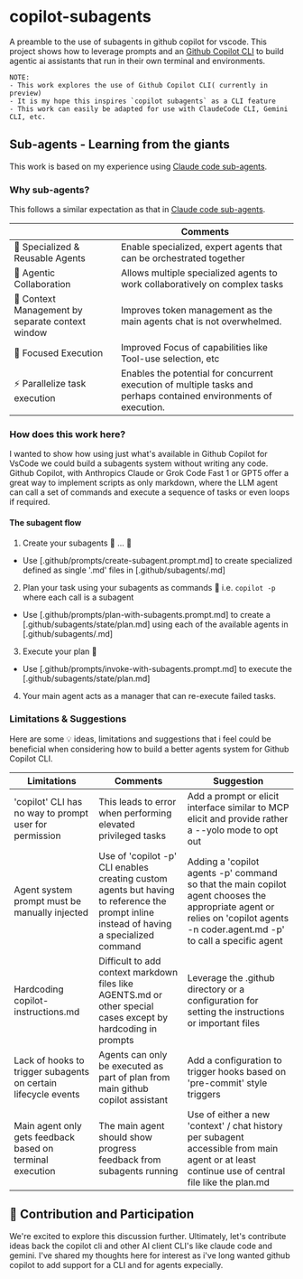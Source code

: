 # copilot-subagents
A preamble to the use of subagents in github copilot for vscode. This project shows how to leverage prompts and an [Github Copilot CLI](https://docs.github.com/en/copilot/concepts/agents/about-copilot-cli) to build agentic ai assistants that run in their own terminal and environments.

```
NOTE:
- This work explores the use of Github Copilot CLI( currently in preview)
- It is my hope this inspires `copilot subagents` as a CLI feature
- This work can easily be adapted for use with ClaudeCode CLI, Gemini CLI, etc.
```

## Sub-agents - Learning from the giants
This work is based on my experience using [Claude code sub-agents](https://docs.claude.com/en/docs/claude-code/sub-agents).

### Why sub-agents?
This follows a similar expectation as that in [Claude code sub-agents](https://docs.claude.com/en/docs/claude-code/sub-agents).

| | Comments |
|---------|-------------|
| 🤖 Specialized & Reusable Agents | Enable specialized, expert agents that can be orchestrated together |
| 🤝 Agentic Collaboration | Allows multiple specialized agents to work collaboratively on complex tasks |
| 🧠 Context Management by separate context window | Improves token management as the main agents chat is not overwhelmed. |
| 🎯 Focused Execution | Improved Focus of capabilities like Tool-use selection, etc |
| ⚡ Parallelize task execution | Enables the potential for concurrent execution of multiple tasks and perhaps contained environments of execution. |

### How does this work here?

I wanted to show how using just what's available in Github Copilot for VsCode we could build a subagents system without writing any code. Github Copilot, with Anthropics Claude or Grok Code Fast 1 or GPT5 offer a great way to implement scripts as only markdown, where the LLM agent can call a set of commands and execute a sequence of tasks or even loops if required. 

#### The subagent flow

1. Create your subagents 🤖 ... 🤖 
  
- Use [.github/prompts/create-subagent.prompt.md] to create specialized defined as single '.md' files in [.github/subagents/<agent-name>.md]

2. Plan your task using your subagents as commands 📝 i.e. `copilot -p` where each call is a subagent
- Use [.github/prompts/plan-with-subagents.prompt.md] to create a [.github/subagents/state/plan.md] using each of the available agents in [.github/subagents/<agent-name>.md]

3. Execute your plan 🚀
- Use [.github/prompts/invoke-with-subagents.prompt.md] to execute the [.github/subagents/state/plan.md]

4. Your main agent acts as a manager that can re-execute failed tasks.


### Limitations & Suggestions

Here are some 💡 ideas, limitations and suggestions that i feel could be beneficial when considering how to build a better agents system for Github Copilot CLI.

| Limitations | Comments | Suggestion |
|-------|--------|------------|
| 'copilot' CLI has no way to prompt user for permission | This leads to error when performing elevated privileged tasks | Add a prompt or elicit interface similar to MCP elicit and provide rather a --yolo mode to opt out |
| Agent system prompt must be manually injected | Use of 'copilot -p' CLI enables creating custom agents but having to reference the prompt inline instead of having a specialized command | Adding a 'copilot agents -p' command so that the main copilot agent chooses the appropriate agent or relies on 'copilot agents -n coder.agent.md -p' to call a specific agent |
| Hardcoding copilot-instructions.md | Difficult to add context markdown files like AGENTS.md or other special cases except by hardcoding in prompts | Leverage the .github directory or a configuration for setting the instructions or important files |
| Lack of hooks to trigger subagents on certain lifecycle events | Agents can only be executed as part of plan from main github copilot assistant | Add a configuration to trigger hooks based on 'pre-commit' style triggers |
| Main agent only gets feedback based on terminal execution | The main agent should show progress feedback from subagents running | Use of either a new 'context' / chat history per subagent accessible from main agent or at least continue use of central file like the plan.md |

## 📢 Contribution and Participation

We're excited to explore this discussion further. Ultimately, let's contribute ideas back the copilot cli and other AI client CLI's like claude code and gemini.
I've shared my thoughts here for interest as i've long wanted github copilot to add support for a CLI and for agents expecially.




